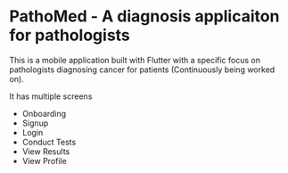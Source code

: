 # PathoMed - A diagnosis applicaiton for pathologists

This is a mobile application built with Flutter with a specific focus on pathologists diagnosing cancer for patients (Continuously being worked on).

It has multiple screens
- Onboarding
- Signup
- Login
- Conduct Tests
- View Results
- View Profile
